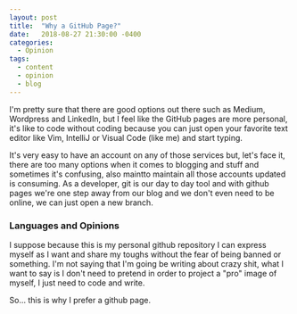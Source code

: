 ```yaml
---
layout: post
title:  "Why a GitHub Page?"
date:   2018-08-27 21:30:00 -0400
categories:
  - Opinion
tags:
  - content
  - opinion
  - blog
---
```


I'm pretty sure that there are good options out there such as Medium, Wordpress and LinkedIn, but I feel like the GitHub pages are more personal, it's like to code without coding because you can just open your favorite text editor like Vim, IntelliJ or Visual Code (like me) and start typing.

It's very easy to have an account on any of those services but, let's face it, there are too many options when it comes to blogging and stuff and sometimes it's confusing, also maintto maintain all those accounts updated is consuming. As a developer, git is our day to day tool and with github pages we're one step away from our blog and we don't even need to be online, we can just open a new branch.

### Languages and Opinions

I suppose because this is my personal github repository I can express myself as I want and share my toughs without the fear of being banned or something. I'm not saying that I'm going be writing about crazy shit, what I want to say is I don't need to pretend in order to project a "pro" image of myself, I just need to code and write.

So... this is why I prefer a github page.

